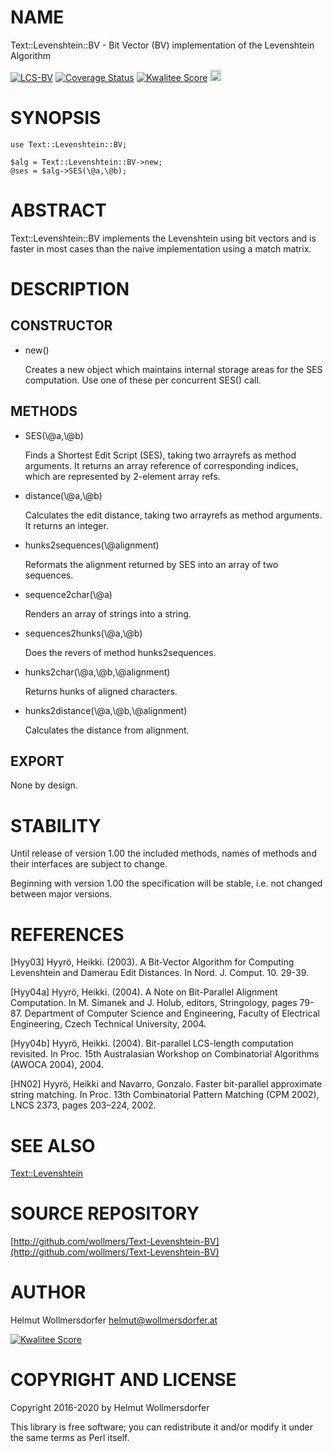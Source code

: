 # NAME

Text::Levenshtein::BV - Bit Vector (BV) implementation of the
                 Levenshtein Algorithm

<div>
    <a href="https://travis-ci.org/wollmers/Text-Levenshtein-BV"><img src="https://travis-ci.org/wollmers/Text-Levenshtein-BV.png" alt="LCS-BV"></a>
    <a href='https://coveralls.io/r/wollmers/Text-Levenshtein-BV?branch=master'><img src='https://coveralls.io/repos/wollmers/Text-Levenshtein-BV/badge.png?branch=master' alt='Coverage Status' /></a>
    <a href='http://cpants.cpanauthors.org/dist/Text-Levenshtein-BV'><img src='http://cpants.cpanauthors.org/dist/Text-Levenshtein-BV.png' alt='Kwalitee Score' /></a>
    <a href="http://badge.fury.io/pl/Text-Levenshtein-BV"><img src="https://badge.fury.io/pl/Text-Levenshtein-BV.svg" alt="CPAN version" height="18"></a>
</div>

# SYNOPSIS

    use Text::Levenshtein::BV;

    $alg = Text::Levenshtein::BV->new;
    @ses = $alg->SES(\@a,\@b);

# ABSTRACT

Text::Levenshtein::BV implements the Levenshtein using bit vectors and
is faster in most cases than the naive implementation using a match matrix.

# DESCRIPTION

## CONSTRUCTOR

- new()

    Creates a new object which maintains internal storage areas
    for the SES computation.  Use one of these per concurrent
    SES() call.

## METHODS

- SES(\\@a,\\@b)

    Finds a Shortest Edit Script (SES), taking two arrayrefs as method
    arguments. It returns an array reference of corresponding
    indices, which are represented by 2-element array refs.

- distance(\\@a,\\@b)

    Calculates the edit distance, taking two arrayrefs as method
    arguments. It returns an integer.

- hunks2sequences(\\@alignment)

    Reformats the alignment returned by SES into an array of two sequences.

- sequence2char(\\@a)

    Renders an array of strings into a string.

- sequences2hunks(\\@a,\\@b)

    Does the revers of method hunks2sequences.

- hunks2char(\\@a,\\@b,\\@alignment)

    Returns hunks of aligned characters.

- hunks2distance(\\@a,\\@b,\\@alignment)

    Calculates the distance from alignment.

## EXPORT

None by design.

# STABILITY

Until release of version 1.00 the included methods, names of methods and their
interfaces are subject to change.

Beginning with version 1.00 the specification will be stable, i.e. not changed between
major versions.

# REFERENCES

\[Hyy03\]
Hyyrö, Heikki. (2003).
A Bit-Vector Algorithm for Computing Levenshtein and Damerau Edit Distances.
In Nord. J. Comput. 10. 29-39.

\[Hyy04a\]
Hyyrö, Heikki. (2004).
A Note on Bit-Parallel Alignment Computation.
In M. Simanek and J. Holub, editors, Stringology, pages 79-87.
Department of Computer Science and Engineering, Faculty of Electrical
Engineering, Czech Technical University, 2004.

\[Hyy04b\]
Hyyrö, Heikki. (2004).
Bit-parallel LCS-length computation revisited.
In Proc. 15th Australasian Workshop on Combinatorial Algorithms (AWOCA 2004), 2004.

\[HN02\]
Hyyrö, Heikki and Navarro, Gonzalo.
Faster bit-parallel approximate string matching.
In Proc. 13th Combinatorial Pattern Matching (CPM 2002),
LNCS 2373, pages 203–224, 2002.

# SEE ALSO

[Text::Levenshtein](https://metacpan.org/pod/Text%3A%3ALevenshtein)

# SOURCE REPOSITORY

[http://github.com/wollmers/Text-Levenshtein-BV](http://github.com/wollmers/Text-Levenshtein-BV)

# AUTHOR

Helmut Wollmersdorfer <helmut@wollmersdorfer.at>

<div>
    <a href='http://cpants.cpanauthors.org/author/wollmers'><img src='http://cpants.cpanauthors.org/author/wollmers.png' alt='Kwalitee Score' /></a>
</div>

# COPYRIGHT AND LICENSE

Copyright 2016-2020 by Helmut Wollmersdorfer

This library is free software; you can redistribute it and/or modify
it under the same terms as Perl itself.
